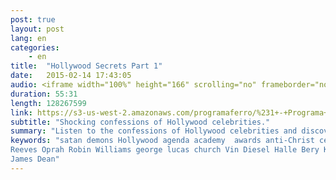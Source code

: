 ```yaml
---
post: true
layout: post
lang: en
categories:
    - en
title:  "Hollywood Secrets Part 1"
date:   2015-02-14 17:43:05
audio: <iframe width="100%" height="166" scrolling="no" frameborder="no" src="https://w.soundcloud.com/player/?url=https%3A//api.soundcloud.com/tracks/191936695&amp;color=ff5500&amp;auto_play=false&amp;hide_related=false&amp;show_comments=true&amp;show_user=true&amp;show_reposts=false"></iframe>
duration: 55:31
length: 128267599
link: https://s3-us-west-2.amazonaws.com/programaferro/%231+-+Programa+Ferro+14022015.mp3
subtitle: "Shocking confessions of Hollywood celebrities."
summary: "Listen to the confessions of Hollywood celebrities and discover how they are being used by demonic spirits to usher in the end time agenda of anti-Christ."
keywords: "satan demons Hollywood agenda academy  awards anti-Christ celebrity movie film Johnny Depp Denzel Washington Fairuza Balk Sandra Bullock possessed alester crowly anton levay Keanu 
Reeves Oprah Robin Williams george lucas church Vin Diesel Halle Bery Kevin Bacon Susan Sarandon Rosie O'Donnel Marilyn Monroe 
James Dean"
---
```




